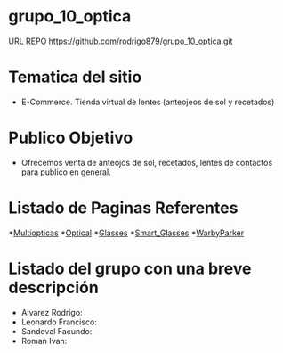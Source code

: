 # grupo_10_optica

URL REPO https://github.com/rodrigo879/grupo_10_optica.git

# Tematica del sitio
- E-Commerce. Tienda virtual de lentes (anteojeos de sol y recetados)

# Publico Objetivo
- Ofrecemos venta de anteojos de sol, recetados, lentes de contactos para publico en general.

# Listado de Paginas Referentes
*[Multiopticas](https://multiopticas.com.ar/)
*[Optical](https://www.tiendadelentes.com.ar/)
*[Glasses](https://www.glasses.com/)
*[Smart_Glasses](https://www.smartbuyglasses.com.ar/)
*[WarbyParker](https://www.warbyparker.com/)

# Listado del grupo con una breve descripción
* Alvarez Rodrigo:
* Leonardo Francisco:
* Sandoval Facundo:
* Roman Ivan:
